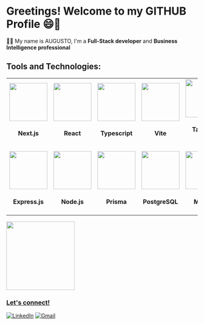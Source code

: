 # Greetings! Welcome to my GITHUB Profile 😄👋

👨‍💻 My name is AUGUSTO, I'm a **Full-Stack developer** and **Business Intelligence professional**

<h2>Tools and Technologies:</h2>

<table style="text-align: center;">
    <tr>
        <td>
            <img src="https://cdn.jsdelivr.net/gh/devicons/devicon@latest/icons/nextjs/nextjs-original.svg" height='100px' width='100px' /> 
            <h4>Next.js</h4>
        </td>
        <td>
            <img src="https://cdn.jsdelivr.net/gh/devicons/devicon@latest/icons/react/react-original.svg" height='100px' width='100px' /> 
            <h4>React</h4>
        </td>
        <td>
            <img src="https://cdn.jsdelivr.net/gh/devicons/devicon@latest/icons/typescript/typescript-original.svg" height='100px' width='100px' /> 
            <h4>Typescript</h4>
        </td>
        <td>
            <img src="https://cdn.jsdelivr.net/gh/devicons/devicon@latest/icons/vitejs/vitejs-original.svg" height='100px' width='100px' /> 
            <h4>Vite</h4>
        </td>
        <td>
            <img src="https://cdn.jsdelivr.net/gh/devicons/devicon/icons/tailwindcss/tailwindcss-original-wordmark.svg" height='100px' width='100px' /> 
            <h4>Tailwind CSS</h4>
        </td>
        <td>
            <img src="https://cdn.jsdelivr.net/gh/devicons/devicon@latest/icons/css3/css3-original.svg" height='100px' width='100px' /> 
            <h4>CSS</h4>
        </td>
        <td>
            <img src="https://cdn.jsdelivr.net/gh/devicons/devicon@latest/icons/bootstrap/bootstrap-original.svg" height='100px' width='100px' /> 
            <h4>Bootstrap</h4>
        </td>
    </tr>
    <tr>
        <td>
            <img src="https://cdn.jsdelivr.net/gh/devicons/devicon@latest/icons/express/express-original.svg" height='100px' width='100px' /> 
            <h4>Express.js</h4>
        </td>
        <td>
            <img src="https://cdn.jsdelivr.net/gh/devicons/devicon/icons/nodejs/nodejs-original-wordmark.svg" height='100px' width='100px' /> 
            <h4>Node.js</h4>
        </td>
        <td>
            <img src="https://cdn.jsdelivr.net/gh/devicons/devicon@latest/icons/prisma/prisma-original.svg" height='100px' width='100px' /> 
            <h4>Prisma</h4>
        </td>
        <td>
            <img src="https://cdn.jsdelivr.net/gh/devicons/devicon@latest/icons/postgresql/postgresql-original.svg" height='100px' width='100px' /> 
            <h4>PostgreSQL</h4>
        </td>
        <td>
            <img src="https://cdn.jsdelivr.net/gh/devicons/devicon@latest/icons/mysql/mysql-original.svg" height='100px' width='100px' /> 
            <h4>MySQL</h4>
        </td>              
        <td>
            <img src="https://cdn.jsdelivr.net/gh/devicons/devicon@latest/icons/git/git-original.svg" height='100px' width='100px' /> 
            <h4>GIT</h4>
        </td>
        <td>
            <img src="https://cdn.jsdelivr.net/gh/devicons/devicon@latest/icons/figma/figma-original.svg" height='100px' width='100px' /> 
            <h4>Figma</h4>
        </td>
    </tr>
</table>

<div>
    <a href="https://github.com/AugustoRibeiro7">
    <img loading="lazy" height="180em" src="https://github-readme-stats.vercel.app/api/top-langs/?username=AugustoRibeiro7&layout=compact&langs_count=7&theme=codeSTACKr"/>
</div>

### Let's connect!
[![LinkedIn](https://img.shields.io/badge/LinkedIn-AugustoRibeiro-blue?style=for-the-badge&logo=linkedin)](https://www.linkedin.com/in/augusto-ribeiro7/)
[![Gmail](https://img.shields.io/badge/Gmail-AugustoRibeiro-red?style=for-the-badge&logo=gmail)](mailto:augustoribeiro2201@gmail.com)

